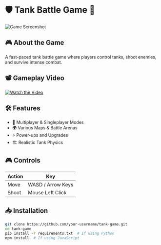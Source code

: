 # 🛡️ Tank Battle Game 🚀

![Game Screenshot](path/to/image.png)

## 🎮 About the Game
A fast-paced tank battle game where players control tanks, shoot enemies, and survive intense combat.

## 📽️ Gameplay Video
[![Watch the Video](path/to/thumbnail.png)](https://youtu.be/JBWBTCpfibw)

## 🛠️ Features
- 🎯 Multiplayer & Singleplayer Modes
- 🌍 Various Maps & Battle Arenas
- ⚡ Power-ups and Upgrades
- 🏗️ Realistic Tank Physics

## 🎮 Controls
| Action | Key |
|--------|-----|
| Move | WASD / Arrow Keys |
| Shoot | Mouse Left Click |

## 📥 Installation
```bash
git clone https://github.com/your-username/tank-game.git
cd tank-game
pip install -r requirements.txt  # If using Python
npm install  # If using JavaScript
```

